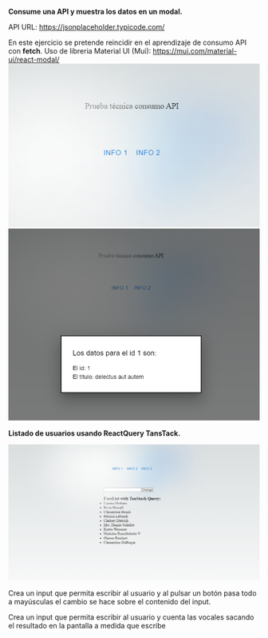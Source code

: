 

**Consume una API y muestra los datos en un modal.**


API URL: https://jsonplaceholder.typicode.com/

En este ejercicio se pretende reincidir en el aprendizaje de consumo API con **fetch**.
Uso de libreria Material UI (Mui): https://mui.com/material-ui/react-modal/
![apiData](image.png)
![modalData](image-1.png)

**Listado de usuarios usando ReactQuery TansTack.**

![ListTanStack](image-2.png)



Crea un input que permita escribir al usuario y al pulsar un botón pasa todo a mayúsculas el cambio se hace sobre el contenido del input.


Crea un input que permita escribir al usuario y cuenta las vocales sacando el resultado en la pantalla a medida que escribe




